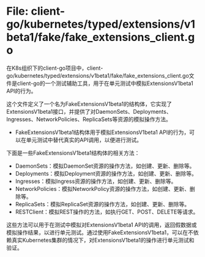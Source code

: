 # File: client-go/kubernetes/typed/extensions/v1beta1/fake/fake_extensions_client.go

在K8s组织下的client-go项目中，client-go/kubernetes/typed/extensions/v1beta1/fake/fake_extensions_client.go文件是client-go的一个测试辅助工具，用于在单元测试中模拟ExtensionsV1beta1 API的行为。

这个文件定义了一个名为FakeExtensionsV1beta1的结构体，它实现了ExtensionsV1beta1接口，并提供了对DaemonSets、Deployments、Ingresses、NetworkPolicies、ReplicaSets等资源的模拟操作方法。

- FakeExtensionsV1beta1结构体用于模拟ExtensionsV1beta1 API的行为，可以在单元测试中替代真实的API调用，以便进行测试。

下面是一些FakeExtensionsV1beta1结构体的相关方法：

- DaemonSets：模拟DaemonSet资源的操作方法，如创建、更新、删除等。
- Deployments：模拟Deployment资源的操作方法，如创建、更新、删除等。
- Ingresses：模拟Ingress资源的操作方法，如创建、更新、删除等。
- NetworkPolicies：模拟NetworkPolicy资源的操作方法，如创建、更新、删除等。
- ReplicaSets：模拟ReplicaSet资源的操作方法，如创建、更新、删除等。
- RESTClient：模拟REST操作的方法，如执行GET、POST、DELETE等请求。

这些方法可以用于在测试中模拟对ExtensionsV1beta1 API的调用，返回假数据或模拟操作结果，以进行单元测试。通过使用FakeExtensionsV1beta1，可以在不依赖真实Kubernetes集群的情况下，对ExtensionsV1beta1的操作进行单元测试和验证。

